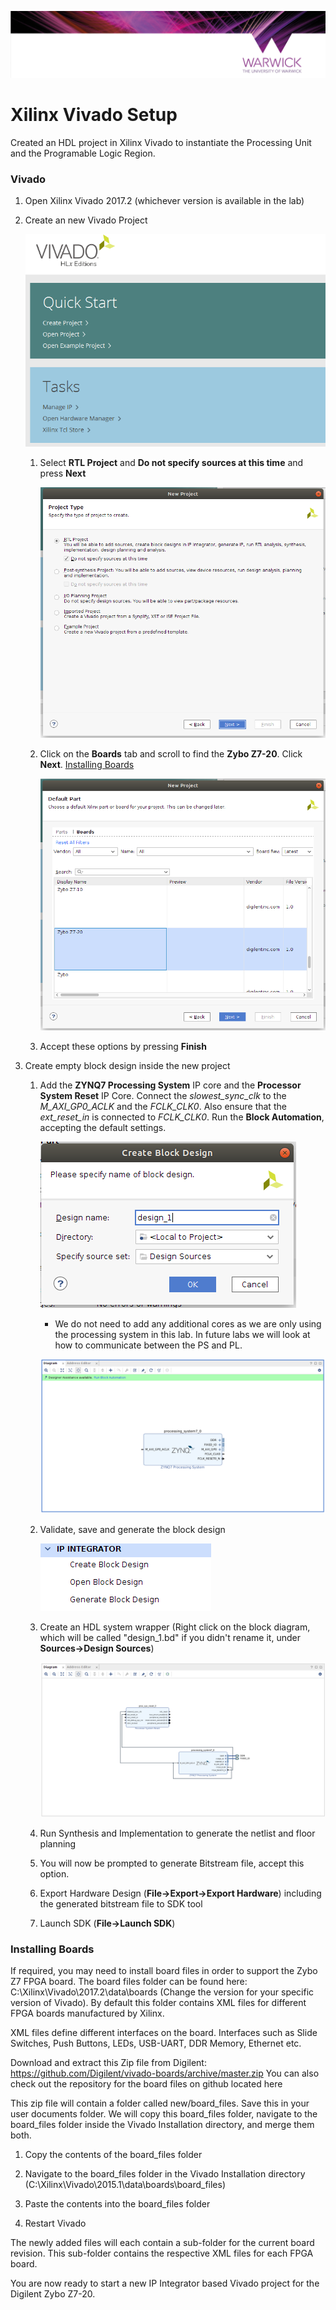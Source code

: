 <p align="center"> 
<img src="../img/banner.png">
</p>

# Xilinx Vivado Setup

Created an HDL project in Xilinx Vivado to instantiate the Processing Unit and the Programable Logic Region.

### Vivado

1. Open Xilinx Vivado 2017.2 (whichever version is available in the lab)
2. Create an new Vivado Project

   ![vivado_0](../img/vivado_0.png)

   1. Select **RTL Project** and **Do not specify sources at this time** and press **Next**

      ![vivado_1](../img/vivado_1.png)

   2. Click on the **Boards** tab and scroll to find the **Zybo Z7-20**. Click **Next**. [Installing Boards](#Installing-Boards)

      ![vivado_2](../img/vivado_2.png)

   3. Accept these options by pressing **Finish**

3. Create empty block design inside the new project
   1. Add the **ZYNQ7 Processing System** IP core and the **Processor System Reset** IP Core. Connect the *slowest_sync_clk* to the *M_AXI_GP0_ACLK* and the *FCLK_CLK0*. Also ensure that the *ext_reset_in* is connected to *FCLK_CLK0*. Run the **Block Automation**, accepting the default settings.

      ![vivado_3](../img/vivado_3.png)

      - We do not need to add any additional cores as we are only using the processing system in this lab. In future labs we will look at how to communicate between the PS and PL.

      ![vivado_4](../img/vivado_4.png)

   2. Validate, save and generate the block design

      ![vivado_5](../img/vivado_5.png)

   3. Create an HDL system wrapper (Right click on the block diagram, which will be called "design_1.bd" if you didn't rename it, under **Sources->Design Sources**)

      ![vivado_6](../img/vivado_6.png)

   4. Run Synthesis and Implementation to generate the netlist and floor planning

   5. You will now be prompted to generate Bitstream file, accept this option.
   6. Export Hardware Design (**File->Export->Export Hardware**) including the generated bitstream file to SDK tool
   7. Launch SDK (**File->Launch SDK**)

### Installing Boards

If required, you may need to install board files in order to support the Zybo Z7 FPGA board. The board files folder can be found here: C:\Xilinx\Vivado\2017.2\data\boards (Change the version for your specific version of Vivado). By default this folder contains XML files for different FPGA boards manufactured by Xilinx.

XML files define different interfaces on the board. Interfaces such as Slide Switches, Push Buttons, LEDs, USB-UART, DDR Memory, Ethernet etc.

Download and extract this Zip file from Digilent: https://github.com/Digilent/vivado-boards/archive/master.zip
You can also check out the repository for the board files on github located here

This zip file will contain a folder called new/board_files. Save this in your user documents folder. We will copy this board_files folder, navigate to the board_files folder inside the Vivado Installation directory, and merge them both.

1. Copy the contents of the board_files folder

2. Navigate to the board_files folder in the Vivado Installation directory (C:\Xilinx\Vivado\2015.1\data\boards\board_files)

3. Paste the contents into the board_files folder

4. Restart Vivado

The newly added files will each contain a sub-folder for the current board revision. This sub-folder contains the respective XML files for each FPGA board.

You are now ready to start a new IP Integrator based Vivado project for the Digilent Zybo Z7-20.